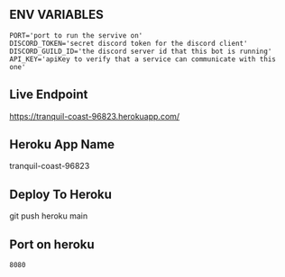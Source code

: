 ## ENV VARIABLES

```
PORT='port to run the servive on'
DISCORD_TOKEN='secret discord token for the discord client'
DISCORD_GUILD_ID='the discord server id that this bot is running'
API_KEY='apiKey to verify that a service can communicate with this one'
```

## Live Endpoint

https://tranquil-coast-96823.herokuapp.com/

## Heroku App Name

tranquil-coast-96823

## Deploy To Heroku

git push heroku main

## Port on heroku

```
8080
```
